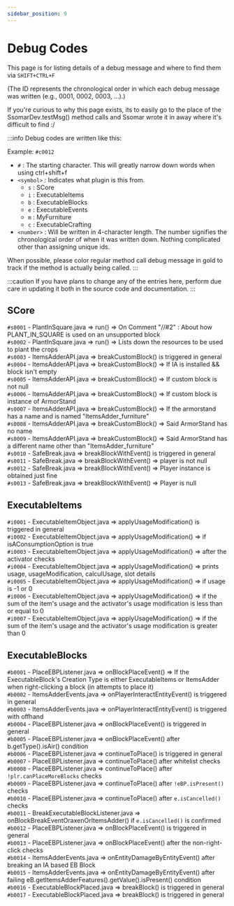 ```yaml
---
sidebar_position: 9
---
```


# Debug Codes

This page is for listing details of a debug message and where to find them via `SHIFT+CTRL+F`

(The ID represents the chronological order in which each debug message was written (e.g., 0001, 0002, 0003, …).)

If you're curious to why this page exists, its to easily go to the place of the SsomarDev.testMsg() method calls and Ssomar wrote it in away where it's difficult to find :/

:::info
Debug codes are written like this:

Example: `#c0012`

- `#` : The starting character. This will greatly narrow down words when using ctrl+shift+f
- `<symbol>` : Indicates what plugin is this from.
    - `s` : SCore
    - `i` : ExecutableItems
    - `b` : ExecutableBlocks
    - `e` : ExecutableEvents
    - `m` : MyFurniture
    - `c` : ExecutableCrafting
- `<number>` : Will be written in 4-character length. The number signifies the chronological order of when it was written down. Nothing complicated other than assigning unique ids.

When possible, please color regular method call debug message in gold to track if the method is actually being called.
:::

:::caution
If you have plans to change any of the entries here, perform due care in updating it both
in the source code and documentation.
:::

## SCore
`#s0001` - PlantInSquare.java => run() => On Comment "//#2" : About how PLANT_IN_SQUARE is used on an unsupported block<br/>
`#s0002` - PlantInSquare.java => run() => Lists down the resources to be used to plant the crops<br/>
`#s0003` - ItemsAdderAPI.java => breakCustomBlock() is triggered in general<br/>
`#s0004` - ItemsAdderAPI.java => breakCustomBlock() => If IA is installed && block isn't empty<br/>
`#s0005` - ItemsAdderAPI.java => breakCustomBlock() => If custom block is not null<br/>
`#s0006` - ItemsAdderAPI.java => breakCustomBlock() => If custom block is instance of ArmorStand<br/>
`#s0007` - ItemsAdderAPI.java => breakCustomBlock() => If the armorstand has a name and is named "ItemsAdder_furniture"<br/>
`#s0008` - ItemsAdderAPI.java => breakCustomBlock() => Said ArmorStand has no name<br/>
`#s0009` - ItemsAdderAPI.java => breakCustomBlock() => Said ArmorStand has a different name other than "ItemsAdder_furniture"<br/>
`#s0010` - SafeBreak.java => breakBlockWithEvent() is triggered in general<br/>
`#s0011` - SafeBreak.java => breakBlockWithEvent() => player is not null<br/>
`#s0012` - SafeBreak.java => breakBlockWithEvent() => Player instance is obtained just fine<br/>
`#s0013` - SafeBreak.java => breakBlockWithEvent() => Player is null<br/>

## ExecutableItems
`#i0001` - ExecutableItemObject.java => applyUsageModification() is triggered in general<br/>
`#i0002` - ExecutableItemObject.java => applyUsageModification() => if isAConsumptionOption is true<br/>
`#i0003` - ExecutableItemObject.java => applyUsageModification() => after the activator checks<br/>
`#i0004` - ExecutableItemObject.java => applyUsageModification() => prints usage, usageModification, calculUsage, slot details<br/>
`#i0005` - ExecutableItemObject.java => applyUsageModification() => if usage is -1 or 0<br/>
`#i0006` - ExecutableItemObject.java => applyUsageModification() => if the sum of the item's usage and the activator's usage modification is less than or equal to 0<br/>
`#i0007` - ExecutableItemObject.java => applyUsageModification() => if the sum of the item's usage and the activator's usage modification is greater than 0<br/>

## ExecutableBlocks
`#b0001` - PlaceEBPListener.java => onBlockPlaceEvent() => If the ExecutableBlock's Creation Type is either ExecutableItems or ItemsAdder when right-clicking a block (in attempts to place it) <br/>
`#b0002` - ItemsAdderEvents.java => onPlayerInteractEntityEvent() is triggered in general   <br/>
`#b0003` - ItemsAdderEvents.java => onPlayerInteractEntityEvent() is triggered with offhand <br/>
`#b0004` - PlaceEBPListener.java => onBlockPlaceEvent() is triggered in general <br/>
`#b0005` - PlaceEBPListener.java => onBlockPlaceEvent() after b.getType().isAir() condition<br/>
`#b0006` - PlaceEBPListener.java => continueToPlace() is triggered in general<br/>
`#b0007` - PlaceEBPListener.java => continueToPlace() after whitelist checks<br/>
`#b0008` - PlaceEBPListener.java => continueToPlace() after `!plr.canPlaceMoreBlocks` checks<br/>
`#b0009` - PlaceEBPListener.java => continueToPlace() after `!eBP.isPresent()` checks<br/>
`#b0010` - PlaceEBPListener.java => continueToPlace() after `e.isCancelled()` checks<br/>
`#b0011` - BreakExecutableBlockListener.java => onBlockBreakEventOraxenOrItemsAdder() if `e.isCancelled()` is confirmed <br/>
`#b0012` - PlaceEBPListener.java => onBlockPlaceEvent() is triggered in general<br/>
`#b0013` - PlaceEBPListener.java => onBlockPlaceEvent() after the non-right-click checks<br/>
`#b0014` - ItemsAdderEvents.java => onEntityDamageByEntityEvent() after breaking an IA based EB Block<br/>
`#b0015` - ItemsAdderEvents.java => onEntityDamageByEntityEvent() after failing eB.getItemsAdderFeatures().getValue().isPresent() condition<br/>
`#b0016` - ExecutableBlockPlaced.java => breakBlock() is triggered in general<br/>
`#b0017` - ExecutableBlockPlaced.java => breakBlock() is triggered in general<br/>

